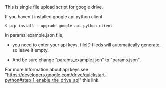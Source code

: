 This is single file upload script for google drive.

If you haven't installed google api python client 

	$ pip install --upgrade google-api-python-client
	
In params_example.json file, 

* you need to enter your api keys. fileID fileds will automatically generate, so leave it empty. 

* And be sure change "params_example.json" to "params.json". 

For more Information about api keys see "https://developers.google.com/drive/quickstart-python#step_1_enable_the_drive_api" this link. 

